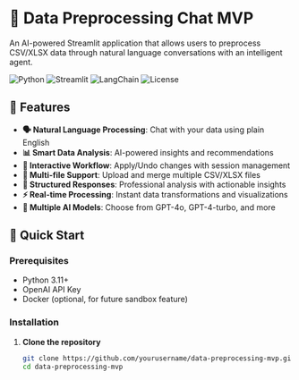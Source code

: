 # 🤖 Data Preprocessing Chat MVP

An AI-powered Streamlit application that allows users to preprocess CSV/XLSX data through natural language conversations with an intelligent agent.

![Python](https://img.shields.io/badge/python-v3.11+-blue.svg)
![Streamlit](https://img.shields.io/badge/streamlit-v1.28+-red.svg)
![LangChain](https://img.shields.io/badge/langchain-v0.1+-green.svg)
![License](https://img.shields.io/badge/license-MIT-blue.svg)

## 🌟 Features

- **🗣️ Natural Language Processing**: Chat with your data using plain English
- **📊 Smart Data Analysis**: AI-powered insights and recommendations  
- **🔄 Interactive Workflow**: Apply/Undo changes with session management
- **📁 Multi-file Support**: Upload and merge multiple CSV/XLSX files
- **🎯 Structured Responses**: Professional analysis with actionable insights
- **⚡ Real-time Processing**: Instant data transformations and visualizations
- **🤖 Multiple AI Models**: Choose from GPT-4o, GPT-4-turbo, and more

## 🚀 Quick Start

### Prerequisites

- Python 3.11+
- OpenAI API Key
- Docker (optional, for future sandbox feature)

### Installation

1. **Clone the repository**
   ```bash
   git clone https://github.com/yourusername/data-preprocessing-mvp.git
   cd data-preprocessing-mvp